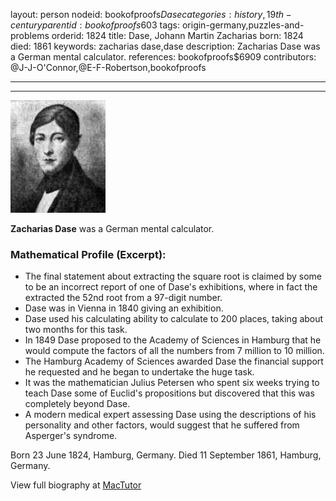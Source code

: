 layout: person
nodeid: bookofproofs$Dase
categories: history,19th-century
parentid: bookofproofs$603
tags: origin-germany,puzzles-and-problems
orderid: 1824
title: Dase, Johann Martin Zacharias
born: 1824
died: 1861
keywords: zacharias dase,dase
description: Zacharias Dase was a German mental calculator.
references: bookofproofs$6909
contributors: @J-J-O'Connor,@E-F-Robertson,bookofproofs

---



---

![Dase.jpg](https://github.com/bookofproofs/bookofproofs.github.io/blob/main/_sources/_assets/images/portraits/Dase.jpg?raw=true)

**Zacharias Dase** was a German mental calculator.

### Mathematical Profile (Excerpt):
* The final statement about extracting the square root is claimed by some to be an incorrect report of one of Dase's exhibitions, where in fact the extracted the 52nd  root from a 97-digit number.
* Dase was in Vienna in 1840 giving an exhibition.
* Dase used his calculating ability to calculate  to 200 places, taking about two months for this task.
* In 1849 Dase proposed to the Academy of Sciences in Hamburg that he would compute the factors of all the numbers from 7 million to 10 million.
* The Hamburg Academy of Sciences awarded Dase the financial support he requested and he began to undertake the huge task.
* It was the mathematician Julius Petersen who spent six weeks trying to teach Dase some of Euclid's propositions but discovered that this was completely beyond Dase.
* A modern medical expert assessing Dase using the descriptions of his personality and other factors, would suggest that he suffered from Asperger's syndrome.

Born 23 June 1824, Hamburg, Germany. Died 11 September 1861, Hamburg, Germany.

View full biography at [MacTutor](https://mathshistory.st-andrews.ac.uk/Biographies/Dase/)
